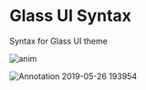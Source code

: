 # Glass UI Syntax
Syntax for Glass UI theme

![anim](https://user-images.githubusercontent.com/38076644/58480440-6e171100-816b-11e9-9f54-79b26498f8d7.gif)

![Annotation 2019-05-26 193954](https://user-images.githubusercontent.com/38076644/58384087-ca085b00-7fee-11e9-94f5-115773c3df6c.png)

